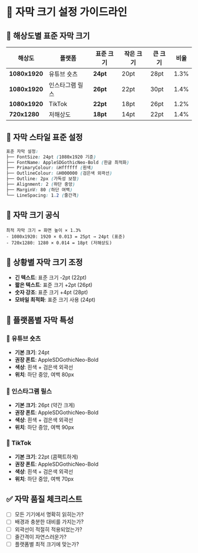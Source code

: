 # 📏 자막 크기 설정 가이드라인

## 🎯 **해상도별 표준 자막 크기**

| 해상도 | 플랫폼 | 표준 크기 | 작은 크기 | 큰 크기 | 비율 |
|--------|--------|-----------|-----------|----------|------|
| **1080x1920** | 유튜브 숏츠 | **24pt** | 20pt | 28pt | 1.3% |
| **1080x1920** | 인스타그램 릴스 | **26pt** | 22pt | 30pt | 1.4% |
| **1080x1920** | TikTok | **22pt** | 18pt | 26pt | 1.2% |
| **720x1280** | 저해상도 | **18pt** | 14pt | 22pt | 1.4% |

## 🎨 **자막 스타일 표준 설정**

```css
표준 자막 설정:
├── FontSize: 24pt (1080x1920 기준)
├── FontName: AppleSDGothicNeo-Bold (한글 최적화)
├── PrimaryColour: &Hffffff (흰색)
├── OutlineColour: &H000000 (검은색 외곽선)
├── Outline: 2px (가독성 보장)
├── Alignment: 2 (하단 중앙)
├── MarginV: 80 (하단 여백)
└── LineSpacing: 1.2 (줄간격)
```

## 📐 **자막 크기 공식**

```
최적 자막 크기 = 화면 높이 × 1.3%
- 1080x1920: 1920 × 0.013 = 25pt → 24pt (표준)
- 720x1280: 1280 × 0.014 = 18pt (저해상도)
```

## 🎯 **상황별 자막 크기 조정**

- **긴 텍스트**: 표준 크기 -2pt (22pt)
- **짧은 텍스트**: 표준 크기 +2pt (26pt)  
- **숫자 강조**: 표준 크기 +4pt (28pt)
- **모바일 최적화**: 표준 크기 사용 (24pt)

## 🎪 **플랫폼별 자막 특성**

### 🔴 **유튜브 숏츠**
- **기본 크기**: 24pt
- **권장 폰트**: AppleSDGothicNeo-Bold
- **색상**: 흰색 + 검은색 외곽선
- **위치**: 하단 중앙, 여백 80px

### 📸 **인스타그램 릴스**
- **기본 크기**: 26pt (약간 크게)
- **권장 폰트**: AppleSDGothicNeo-Bold
- **색상**: 흰색 + 검은색 외곽선
- **위치**: 하단 중앙, 여백 90px

### 🎵 **TikTok**
- **기본 크기**: 22pt (콤팩트하게)
- **권장 폰트**: AppleSDGothicNeo-Bold
- **색상**: 흰색 + 검은색 외곽선
- **위치**: 하단 중앙, 여백 70px

## ✅ **자막 품질 체크리스트**

- [ ] 모든 기기에서 명확히 읽히는가?
- [ ] 배경과 충분한 대비를 가지는가?
- [ ] 외곽선이 적절히 적용되었는가?
- [ ] 줄간격이 자연스러운가?
- [ ] 플랫폼별 최적 크기에 맞는가?
